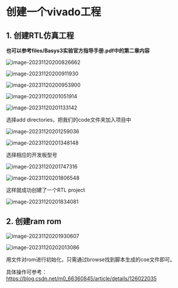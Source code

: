 # 创建一个vivado工程

## 1. 创建RTL仿真工程

**也可以参考files/Basys3实验官方指导手册.pdf中的第二章内容**

![image-20231120200826662](/home/ytq/.config/Typora/typora-user-images/image-20231120200826662.png)

![image-20231120200911930](/home/ytq/.config/Typora/typora-user-images/image-20231120200911930.png)



![image-20231120200953900](/home/ytq/.config/Typora/typora-user-images/image-20231120200953900.png)

![image-20231120201051914](/home/ytq/.config/Typora/typora-user-images/image-20231120201051914.png)

![image-20231120201133142](/home/ytq/.config/Typora/typora-user-images/image-20231120201133142.png)

选择add directories，把我们的code文件夹加入项目中

![image-20231120201259036](/home/ytq/.config/Typora/typora-user-images/image-20231120201259036.png)

![image-20231120201348148](/home/ytq/.config/Typora/typora-user-images/image-20231120201348148.png)



选择相应的开发板型号

![image-20231120201747316](/home/ytq/.config/Typora/typora-user-images/image-20231120201747316.png)



![image-20231120201806548](/home/ytq/.config/Typora/typora-user-images/image-20231120201806548.png)

这样就成功创建了一个RTL project

![image-20231120201834081](/home/ytq/.config/Typora/typora-user-images/image-20231120201834081.png)



## 2. 创建ram rom

![image-20231120201930607](/home/ytq/.config/Typora/typora-user-images/image-20231120201930607.png)

![image-20231120202013086](/home/ytq/.config/Typora/typora-user-images/image-20231120202013086.png)

用文件对rom进行初始化，只需通过browse找到脚本生成的coe文件即可。

具体操作可参考：https://blog.csdn.net/m0_66360845/article/details/126022035